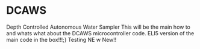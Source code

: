 # DCAWS
Depth Controlled Autonomous Water Sampler
This will be the main how to and whats what about the DCAWS microcontroller code.
ELI5 version of the main code in the box!!!;}
Testing
NE w New!!

